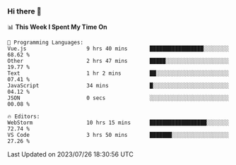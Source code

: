 ### Hi there 👋

<!--
**asdf12303116/asdf12303116** is a ✨ _special_ ✨ repository because its `README.md` (this file) appears on your GitHub profile.

Here are some ideas to get you started:

- 🔭 I’m currently working on ...
- 🌱 I’m currently learning ...
- 👯 I’m looking to collaborate on ...
- 🤔 I’m looking for help with ...
- 💬 Ask me about ...
- 📫 How to reach me: ...
- 😄 Pronouns: ...
- ⚡ Fun fact: ...
-->

<!--START_SECTION:waka-->
📊 **This Week I Spent My Time On** 

```text
💬 Programming Languages: 
Vue.js                   9 hrs 40 mins       █████████████████░░░░░░░░   68.62 % 
Other                    2 hrs 47 mins       █████░░░░░░░░░░░░░░░░░░░░   19.77 % 
Text                     1 hr 2 mins         ██░░░░░░░░░░░░░░░░░░░░░░░   07.41 % 
JavaScript               34 mins             █░░░░░░░░░░░░░░░░░░░░░░░░   04.12 % 
JSON                     0 secs              ░░░░░░░░░░░░░░░░░░░░░░░░░   00.08 % 

🔥 Editors: 
WebStorm                 10 hrs 15 mins      ██████████████████░░░░░░░   72.74 % 
VS Code                  3 hrs 50 mins       ███████░░░░░░░░░░░░░░░░░░   27.26 % 
```


 Last Updated on 2023/07/26 18:30:56 UTC
<!--END_SECTION:waka-->
